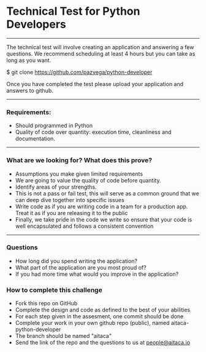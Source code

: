 # Technical Test for Python Developers

***

The technical test will involve creating an application and answering a few questions. 
We recommend scheduling at least 4 hours but you can take as long as you want.

$ git clone https://github.com/pazvega/python-developer


Once you have completed the test please upload your application and answers to github.

***

### Requirements:

* Should programmed in Python
* Quality of code over quantity: execution time, cleanliness and documentation.

***

### What are we looking for? What does this prove?
* Assumptions you make given limited requirements
* We are going to value the quality of code before quantity.
* Identify areas of your strengths.
* This is not a pass or fail test, this will serve as a common ground that we can deep dive together into specific issues
* Write code as if you are writing code in a team for a production app. Treat it as if you are releasing it to the public
* Finally, we take pride in the code we write so ensure that your code is well encapsulated and follows a consistent convention

***

### Questions

* How long did you spend writing the application?
* What part of the application are you most proud of?
* If you had more time what would you improve in the application?


### How to complete this challenge
* Fork this repo on GitHub
* Complete the design and code as defined to the best of your abilities
* For each step given in the assesment, one commit should be done
* Complete your work in your own github repo (public), named aitaca-python-developer
* The branch should be named "aitaca"
* Send the link of the repo and the questions to us at people@aitaca.io
